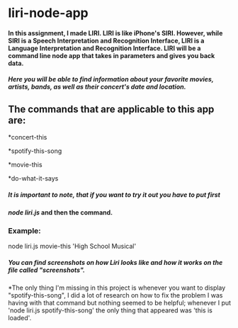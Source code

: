 # liri-node-app
#### In this assignment, I made LIRI. LIRI is like iPhone's SIRI. However, while SIRI is a Speech Interpretation and Recognition Interface, LIRI is a Language Interpretation and Recognition Interface. LIRI will be a command line node app that takes in parameters and gives you back data.

##### Here you will be able to find information about your favorite movies, artists, bands, as well as their concert's date and location.

## The commands that are applicable to this app are:
*concert-this

*spotify-this-song

*movie-this

*do-what-it-says

##### It is important to note, that if you want to try it out you have to put first
#### _*node liri.js*_ and then the command.

### Example:
node liri.js movie-this 'High School Musical'

##### You can find screenshots on how Liri looks like and how it works on the file called "screenshots".

*The only thing I'm missing in this project is whenever you want to display "spotify-this-song", I did a lot of research on how to fix the problem I was having with that command but nothing seemed to be helpful; whenever I put 'node liri.js spotify-this-song' the only thing that appeared was 'this is loaded'.

